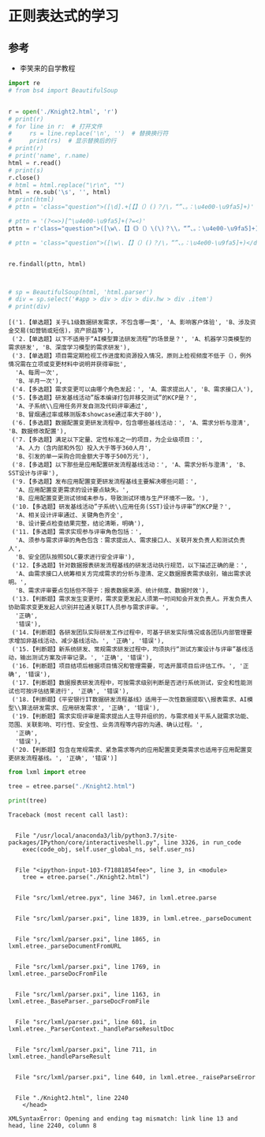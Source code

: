 # 正则表达式的学习

## 参考

* 李笑来的自学教程


```python
import re
# from bs4 import BeautifulSoup


r = open('./Knight2.html', 'r')
# print(r)
# for line in r:  # 打开文件
#     rs = line.replace('\n', '')  # 替换换行符
#     print(rs)  # 显示替换后的行
# print(r)
# print('name', r.name)
html = r.read()
# print(s)
r.close()
# html = html.replace("\r\n", "")
html = re.sub('\s', '', html)
# print(html)
# pttn = 'class="question">([\d].+[【】（）()？/\，“”、。：\u4e00-\u9fa5]+)'

# pttn = '(?<=>)[^\u4e00-\u9fa5]+(?=<)'
pttn = r'class="question">([\w\.【】《》（）\(\)？\\，“”、。：\u4e00-\u9fa5]+)[/\s\w"<>=\/\-_\d]+([A|B|C|D|E|F|G|H|I|正确|错误][\\（）【】？\w，“”\s、。：\u4e00-\u9fa5]+)[!/\s\w"<>=\/\-_\d]+([B|错误][\(\)【】？\w，“”\s、。：\u4e00-\u9fa5]+)'

# pttn = 'class="question">([\w\.【】（）()？/\，“”、。：\u4e00-\u9fa5]+)</div>[/\s\w"<>=\/\-_\d]+([A|正确][//\(\)【】？\w，“”\s、。：\u4e00-\u9fa5]+)[!/\s\w"<>=\/\-_\d]+([B|错误][\(\)【】？\w，“”\s、。：\u4e00-\u9fa5]+)'


re.findall(pttn, html)



# sp = BeautifulSoup(html, 'html.parser')
# div = sp.select('#app > div > div > div.hw > div .item')
# print(div)

```




    [('1.【单选题】关于L1级数据研发需求，不包含哪一类', 'A、影响客户体验', 'B、涉及资金交易(如营销或短信)，资产损益等'),
     ('2.【单选题】以下不适用于“AI模型算法研发流程”的场景是？', 'A、机器学习类模型的需求研发', 'B、深度学习模型的需求研发'),
     ('3.【单选题】项目需定期检视工作进度和资源投入情况，原则上检视频度不低于（），例外情况需在立项或变更材料中说明并获得审批',
      'A、每周一次',
      'B、半月一次'),
     ('4.【多选题】需求变更可以由哪个角色发起：', 'A、需求提出人', 'B、需求接口人'),
     ('5.【多选题】研发基线活动”版本编译打包并移交测试”的KCP是？',
      'A、子系统\\应用任务开发自测及代码评审通过',
      'B、冒烟通过率或移测版本showcase通过率大于80'),
     ('6.【多选题】数据配置变更研发流程中，包含哪些基线活动：', 'A、需求分析与澄清', 'B、数据修改配置'),
     ('7.【多选题】满足以下定量、定性标准之一的项目，为企业级项目：',
      'A、人力（含内部和外包）投入大于等于360人月',
      'B、引发的单一采购合同金额大于等于500万元'),
     ('8.【多选题】以下那些是应用配置研发流程基线活动：', 'A、需求分析与澄清', 'B、SST设计与评审'),
     ('9.【多选题】发布应用配置变更研发流程基线主要解决哪些问题：',
      'A、应用配置变更需求的设计要点缺失。',
      'B、应用配置变更测试领域未参与，导致测试环境与生产环境不一致。'),
     ('10.【多选题】研发基线活动”子系统\\应用任务(SST)设计与评审”的KCP是？',
      'A、相关设计评审通过、关键角色齐全',
      'B、设计要点检查结果完整，结论清晰，明确'),
     ('11.【多选题】需求实现参与评审角色包括：',
      'A、须参与需求评审的角色包含：需求提出人、需求接口人、关联开发负责人和测试负责人',
      'B、安全团队按照SDLC要求进行安全评审'),
     ('12.【多选题】针对数据报表研发流程基线的研发活动执行规范，以下描述正确的是：',
      'A、由需求接口人统筹相关方完成需求的分析与澄清、定义数据报表需求级别，输出需求说明。',
      'B、需求评审要点包括但不限于：报表数据来源、统计频度、数据时效'),
     ('13.【判断题】需求发生变更时，需求变更发起人须第一时间知会开发负责人。开发负责人协助需求变更发起人识别并拉通关联IT人员参与需求评审。',
      '正确',
      '错误'),
     ('14.【判断题】各研发团队实际研发工作过程中，可基于研发实际情况或各团队内部管理要求增加非基线活动、减少基线活动。', '正确', '错误'),
     ('15.【判断题】新系统研发、常规需求研发过程中，均须执行“测试方案设计与评审”基线活动，输出测试方案及评审记录。', '正确', '错误'),
     ('16.【判断题】项目结项后根据项目情况和管理需要，可选开展项目后评估工作。', '正确', '错误'),
     ('17.【判断题】数据报表研发流程中，可按需求级别判断是否进行系统测试，安全和性能测试也可按评估结果进行', '正确', '错误'),
     ('18.【判断题】《平安银行IT数据研发流程基线》适用于一次性数据提取\\报表需求、AI模型\\算法研发需求、应用研发需求', '正确', '错误'),
     ('19.【判断题】需求实现评审是需求提出人主导并组织的，与需求相关干系人就需求功能、范围、关联影响、可行性、安全性、业务流程等内容的沟通、确认过程。',
      '正确',
      '错误'),
     ('20.【判断题】包含在常规需求、紧急需求等内的应用配置变更类需求也适用于应用配置变更研发流程基线。', '正确', '错误')]




```python
from lxml import etree

tree = etree.parse("./Knight2.html")

print(tree)

```


    Traceback (most recent call last):


      File "/usr/local/anaconda3/lib/python3.7/site-packages/IPython/core/interactiveshell.py", line 3326, in run_code
        exec(code_obj, self.user_global_ns, self.user_ns)


      File "<ipython-input-103-f71881854fee>", line 3, in <module>
        tree = etree.parse("./Knight2.html")


      File "src/lxml/etree.pyx", line 3467, in lxml.etree.parse


      File "src/lxml/parser.pxi", line 1839, in lxml.etree._parseDocument


      File "src/lxml/parser.pxi", line 1865, in lxml.etree._parseDocumentFromURL


      File "src/lxml/parser.pxi", line 1769, in lxml.etree._parseDocFromFile


      File "src/lxml/parser.pxi", line 1163, in lxml.etree._BaseParser._parseDocFromFile


      File "src/lxml/parser.pxi", line 601, in lxml.etree._ParserContext._handleParseResultDoc


      File "src/lxml/parser.pxi", line 711, in lxml.etree._handleParseResult


      File "src/lxml/parser.pxi", line 640, in lxml.etree._raiseParseError


      File "./Knight2.html", line 2240
        </head>
              ^
    XMLSyntaxError: Opening and ending tag mismatch: link line 13 and head, line 2240, column 8




```python

```
